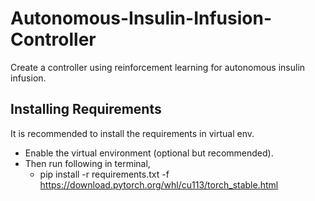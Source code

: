 # Autonomous-Insulin-Infusion-Controller
Create a controller using reinforcement learning for autonomous insulin infusion.

## Installing Requirements 
It is recommended to install the requirements in virtual env.
- Enable the virtual environment (optional but recommended).
- Then run following in terminal, 
  - pip install -r requirements.txt -f https://download.pytorch.org/whl/cu113/torch_stable.html

